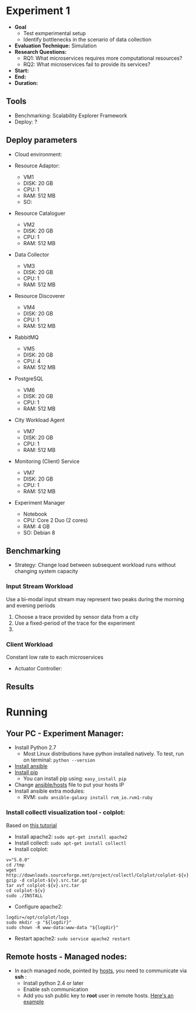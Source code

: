 # Experiment 1

* **Goal**
  * Test exmperimental setup
  * Identify bottlenecks in the scenario of data collection
* **Evaluation Technique:** Simulation
* **Research Questions:**
  * RQ1: What microservices requires more computational resources? 
  * RQ2: What microservices fail to provide its services?
* **Start:**
* **End:**
* **Duration:**

## Tools

* Benchmarking: Scalability Explorer Framework
* Deploy: ?

## Deploy parameters

* Cloud environment: 

* Resource Adaptor:
  * VM1
  * DISK: 20 GB
  * CPU: 1
  * RAM: 512 MB
  * SO: 
* Resource Cataloguer
  * VM2
  * DISK: 20 GB
  * CPU: 1
  * RAM: 512 MB
* Data Collector
  * VM3
  * DISK: 20 GB
  * CPU: 1
  * RAM: 512 MB
* Resource Discoverer
  * VM4
  * DISK: 20 GB
  * CPU: 1
  * RAM: 512 MB
* RabbitMQ
  * VM5
  * DISK: 20 GB
  * CPU: 4
  * RAM: 512 MB
* PostgreSQL
  * VM6
  * DISK: 20 GB
  * CPU: 1
  * RAM: 512 MB
* City Workload Agent
  * VM7
  * DISK: 20 GB
  * CPU: 1
  * RAM: 512 MB
* Monitoring (Client) Service
  * VM7
  * DISK: 20 GB
  * CPU: 1
  * RAM: 512 MB
* Experiment Manager
  * Notebook
  * CPU: Core 2 Duo (2 cores)
  * RAM: 4 GB
  * SO: Debian 8

## Benchmarking

* Strategy: Change load between subsequent workload runs without changing
system capacity

### Input Stream Workload

Use a bi-modal input stream may represent two peaks during the morning and
evening periods

1. Choose a trace provided by sensor data from a city
2. Use a fixed-period of the trace for the experiment
3. 

### Client Workload

Constant low rate to each microservices
  * Actuator Controller:

## Results


# Running

## Your PC - Experiment Manager:

* Install Python 2.7
  * Most Linux distributions have python installed natively. To test, 
  run on terminal: ```python --version```
* [Install ansible](http://docs.ansible.com/ansible/intro_installation.html)
* [Install pip](https://pip.pypa.io/en/stable/installing/)
  * You can install pip using: ```easy_install pip```
* Change [ansible/hosts](ansible/hosts) file to put your hosts IP
* Install ansible extra modules:
  * RVM: `sudo ansible-galaxy install rvm_io.rvm1-ruby`

### Install collectl visualization tool - colplot:

Based on [this tutorial](http://www.krazyworks.com/collectl-colplot-sytem-performance-analysis-tools/)

* Install apache2: `sudo apt-get install apache2`
* Install collectl: `sudo apt-get install collectl`
* Install colplot:
```
v="5.0.0"
cd /tmp
wget http://downloads.sourceforge.net/project/collectl/Colplot/colplot-${v}.src.tar.gz
gzip -d colplot-${v}.src.tar.gz
tar xvf colplot-${v}.src.tar
cd colplot-${v}
sudo ./INSTALL
```
* Configure apache2:

```
logdir=/opt/colplot/logs
sudo mkdir -p "${logdir}"
sudo chown -R www-data:www-data "${logdir}"
```
* Restart apache2: `sudo service apache2 restart`

## Remote hosts - Managed nodes:

* In each managed node, pointed by [hosts](ansible/hosts), you need to
communicate via **ssh** :
  * Install python 2.4 or later
  * Enable ssh communication
  * Add you ssh public key to **root** user in remote hosts. [Here's an
  example](https://www.digitalocean.com/community/tutorials/how-to-configure-ssh-key-based-authentication-on-a-linux-server)
